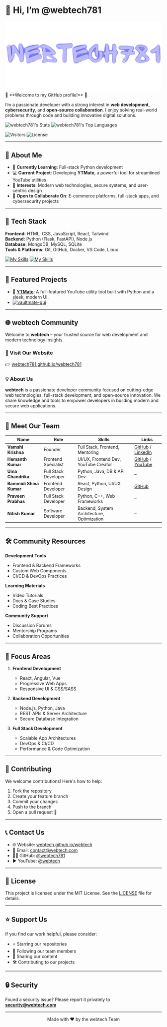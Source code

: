 # 👋 Hi, I’m @webtech781
<div style="text-align: center;">
 <img src="https://github.com/webtech781/webtech781/blob/main/assets/img/banner.png" width="700" />
</div>
🌟 **Welcome to my GitHub profile!** 🌟  

I’m a passionate developer with a strong interest in **web development**, **cybersecurity**, and **open-source collaboration**. I enjoy solving real-world problems through code and building innovative digital solutions.

![webtech781's Stats](https://github-readme-stats.vercel.app/api?username=webtech781&theme=blueberry&show_icons=true&hide_border=false&count_private=false)
![webtech781's Top Languages](https://github-readme-stats.vercel.app/api/top-langs/?username=webtech781&theme=blueberry&show_icons=true&hide_border=false&layout=compact)

![Visitors](https://komarev.com/ghpvc/?username=webtech781&color=blue)
![License](https://img.shields.io/github/license/webtech781/webtech781)

---

## 🚀 About Me
- 🌱 **Currently Learning**: Full-stack Python development  
- 💻 **Current Project**: Developing **YTMate**, a powerful tool for streamlined YouTube utilities  
- 👀 **Interests**: Modern web technologies, secure systems, and user-centric design  
- 🤝 **Open to Collaborate On**: E-commerce platforms, full-stack apps, and cybersecurity projects  

---

## 🧰 Tech Stack

**Frontend:** HTML, CSS, JavaScript, React, Tailwind  
**Backend:** Python (Flask, FastAPI), Node.js  
**Database:** MongoDB, MySQL, SQLite  
**Tools & Platforms:** Git, GitHub, Docker, VS Code, Linux  

[![My Skills](https://skillicons.dev/icons?i=html,css,js,react,tailwind,flask,fastapi,nodejs,mongodb,mysql,sqlite,git,github,docker)](https://skillicons.dev)
[![My Skills](https://skillicons.dev/icons?i=vscode,linux)](https://skillicons.dev)


---

## 📂 Featured Projects

- 🔗 [**YTMate**](https://github.com/webtech781/YTMate): A full-featured YouTube utility tool built with Python and a sleek, modern UI.
- [![vaultmate-gui](https://github-readme-stats.vercel.app/api/pin/?username=webtech781&repo=vaultmate-gui_color=289BF9&bg_color=0D1117&title_color=C9D1D9&text_color=8B949E&icon_color=289BF9)](https://github.com/webtech781/vaultmate-gui/)

---

## 🌐 webtech Community

Welcome to **webtech** – your trusted source for web development and modern technology insights.

### 🔗 Visit Our Website  
👉 [webtech781.github.io/webtech781](https://webtech781.github.io/webtech781/)

### 💡 About Us  
**webtech** is a passionate developer community focused on cutting-edge web technologies, full-stack development, and open-source innovation. We share knowledge and tools to empower developers in building modern and secure web applications.

---

## 👥 Meet Our Team

| Name               | Role                 | Skills                                   | Links |
|--------------------|----------------------|-------------------------------------------|-------|
| **Vamshi Krishna** | Founder              | Full Stack, Frontend, Mentoring          | [GitHub](https://github.com/webtech781) / [LinkedIn](https://www.linkedin.com/in/vamsikrishna781/) |
| **Hemanth Kumar**  | Frontend Specialist  | UI/UX, Frontend Dev, YouTube Creator     | [GitHub](https://github.com/hemanthleo) / [YouTube](https://www.youtube.com/@HemanthLeo) |
| **Uma Chandrika**  | Full Stack Developer | Python, Java, DB & API Dev               | – |
| **Bammidi Shiva Kumar** | Frontend Developer | React, Python, UI/UX Design             | [GitHub](https://github.com/Bammidishivakumar) |
| **Praveen Prabhas** | Full Stack Developer | Python, C++, Web Frameworks              | – |
| **Nitish Kumar**   | Software Developer   | Backend, System Architecture, Optimization | – |

---

## 🛠️ Community Resources

**Development Tools**
- Frontend & Backend Frameworks
- Custom Web Components
- CI/CD & DevOps Practices

**Learning Materials**
- Video Tutorials
- Docs & Case Studies
- Coding Best Practices

**Community Support**
- Discussion Forums
- Mentorship Programs
- Collaboration Opportunities

---

## 🎯 Focus Areas

1. **Frontend Development**
   - React, Angular, Vue  
   - Progressive Web Apps  
   - Responsive UI & CSS/SASS  

2. **Backend Development**
   - Node.js, Python, Java  
   - REST APIs & Server Architecture  
   - Secure Database Integration  

3. **Full Stack Development**
   - Scalable App Architectures  
   - DevOps & CI/CD  
   - Performance & Code Optimization  

---

## 🤝 Contributing

We welcome contributions! Here's how to help:

1. Fork the repository  
2. Create your feature branch  
3. Commit your changes  
4. Push to the branch  
5. Open a pull request 🚀  

---

## 📞 Contact Us

- 🌐 Website: [webtech.github.io/webtech](https://webtech.github.io/webtech/)
- 📧 Email: contact@webtech.com
- 🧑‍💻 GitHub: [@webtech781](https://github.com/webtech781)
- ▶️ YouTube: [@webtech](https://www.youtube.com/@webtech)

---

## 📜 License

This project is licensed under the MIT License. See the [LICENSE](LICENSE.txt) file for details.

---

## ⭐ Support Us

If you find our work helpful, please consider:
- ⭐ Starring our repositories  
- 👣 Following our team members  
- 📣 Sharing our content  
- 🛠️ Contributing to our projects  

---

## 🔒 Security

Found a security issue? Please report it privately to **security@webtech.com**

---

<p align="center">Made with ❤️ by the webtech Team</p>
